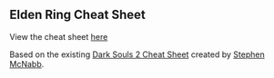 ## Elden Ring Cheat Sheet

View the cheat sheet [here](https://mitchwinn.github.io/elden-ring-cheat-sheet/)

Based on the existing [Dark Souls 2 Cheat Sheet](https://github.com/smcnabb/dark-souls-2-cheat-sheet/tree/gh-pages) created by [Stephen McNabb](https://github.com/smcnabb).
